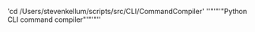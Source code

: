 'cd /Users/stevenkellum/scripts/src/CLI/CommandCompiler'
''"'"'"Python CLI <bash shell> command compiler"'"'"''
